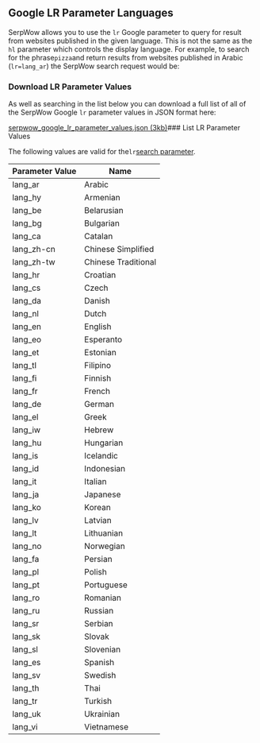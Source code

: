 Google LR Parameter Languages
-----------------------------

SerpWow allows you to use the `lr` Google parameter to query for result from websites published in the given language. This is not the same as the `hl` parameter which controls the display language. For example, to search for the phrase`pizza`and return results from websites published in Arabic (`lr=lang_ar`) the SerpWow search request would be:

### Download LR Parameter Values

As well as searching in the list below you can download a full list of all of the SerpWow Google `lr` parameter values in JSON format here:



[serpwow\_google\_lr\_parameter\_values.json (3kb)](https://assets.api-cdn.com/serpwow/serpwow_google_lr_parameter_values.json)### List LR Parameter Values

The following values are valid for the`lr`[search parameter](/docs/search-api/searches/google/search).

| Parameter Value | Name |
| --- | --- |
| lang\_ar | Arabic |
| lang\_hy | Armenian |
| lang\_be | Belarusian |
| lang\_bg | Bulgarian |
| lang\_ca | Catalan |
| lang\_zh-cn | Chinese Simplified |
| lang\_zh-tw | Chinese Traditional |
| lang\_hr | Croatian |
| lang\_cs | Czech |
| lang\_da | Danish |
| lang\_nl | Dutch |
| lang\_en | English |
| lang\_eo | Esperanto |
| lang\_et | Estonian |
| lang\_tl | Filipino |
| lang\_fi | Finnish |
| lang\_fr | French |
| lang\_de | German |
| lang\_el | Greek |
| lang\_iw | Hebrew |
| lang\_hu | Hungarian |
| lang\_is | Icelandic |
| lang\_id | Indonesian |
| lang\_it | Italian |
| lang\_ja | Japanese |
| lang\_ko | Korean |
| lang\_lv | Latvian |
| lang\_lt | Lithuanian |
| lang\_no | Norwegian |
| lang\_fa | Persian |
| lang\_pl | Polish |
| lang\_pt | Portuguese |
| lang\_ro | Romanian |
| lang\_ru | Russian |
| lang\_sr | Serbian |
| lang\_sk | Slovak |
| lang\_sl | Slovenian |
| lang\_es | Spanish |
| lang\_sv | Swedish |
| lang\_th | Thai |
| lang\_tr | Turkish |
| lang\_uk | Ukrainian |
| lang\_vi | Vietnamese |
